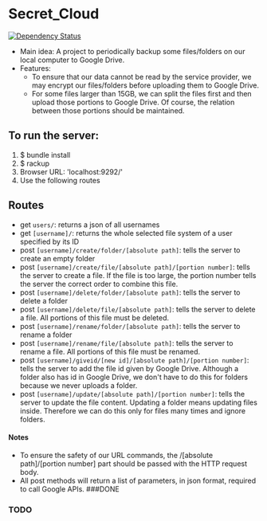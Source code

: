# Secret_Cloud
[![Dependency Status](https://gemnasium.com/badges/github.com/Tai-Chi/Secret_Cloud.svg)](https://gemnasium.com/github.com/Tai-Chi/Secret_Cloud)
* Main idea: A project to periodically backup some files/folders on our local computer to Google Drive.
* Features:
  * To ensure that our data cannot be read by the service provider, we may encrypt our files/folders before uploading them to Google Drive.
  * For some files larger than 15GB, we can split the files first and then upload those portions to Google Drive. Of course, the relation between those portions should be maintained.

## To run the server:

1. $ bundle install
2. $ rackup
3. Browser URL: 'localhost:9292/'
4. Use the following routes

## Routes

- get `users/`: returns a json of all usernames
- get `[username]/`: returns the whole selected file system of a user specified by its ID
- post `[username]/create/folder/[absolute path]`: tells the server to create an empty folder
- post `[username]/create/file/[absolute path]/[portion number]`: tells the server to create a file. If the file is too large, the portion number tells the server the correct order to combine this file.
- post `[username]/delete/folder/[absolute path]`: tells the server to delete a folder
- post `[username]/delete/file/[absolute path]`: tells the server to delete a file. All portions of this file must be deleted.
- post `[username]/rename/folder/[absolute path]`: tells the server to rename a folder
- post `[username]/rename/file/[absolute path]`: tells the server to rename a file. All portions of this file must be renamed.
- post `[username]/giveid/[new id]/[absolute path]/[portion number]`: tells the server to add the file id given by Google Drive. Although a folder also has id in Google Drive, we don't have to do this for folders because we never uploads a folder.
- post `[username]/update/[absolute path]/[portion number]`: tells the server to update the file content. Updating a folder means updating files inside. Therefore we can do this only for files many times and ignore folders.

#### Notes
* To ensure the safety of our URL commands, the /[absolute path]/[portion number] part should be passed with the HTTP request body.
* All post methods will return a list of parameters, in json format, required to call Google APIs.
###DONE


### TODO


